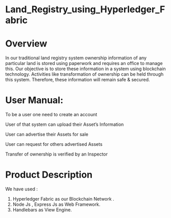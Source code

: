 # Land_Registry_using_Hyperledger_Fabric
# Overview

In our traditional land registry system ownership information of any particular land is
stored using paperwork and requires an office to manage this.
Our objective​ is to store these information in a system using blockchain technology.
Activities like transformation of ownership can be held through this system.
Therefore, these information will remain safe & secured.

# User Manual:

To be a user one need to create an account

User of that system can upload their Asset’s Information

User can advertise their Assets for sale

User can request for others advertised Assets

Transfer of ownership is verified by an Inspector

# Product Description
We have used :
1. Hyperledger Fabric as our Blockchain Network .
2. Node Js , Express Js as Web Framework.
3. Handlebars as View Engine.
